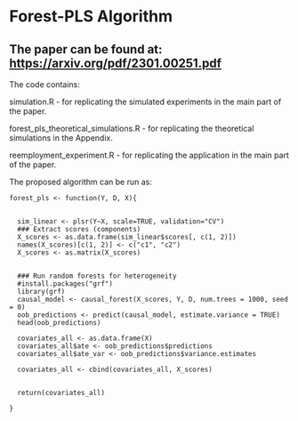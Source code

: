 # Forest-PLS Algorithm


## The paper can be found at: https://arxiv.org/pdf/2301.00251.pdf


The code contains:

simulation.R - for replicating the simulated experiments in the main part of the paper.

forest_pls_theoretical_simulations.R - for replicating the theoretical simulations in the Appendix.

reemployment_experiment.R - for replicating the application in the main part of the paper. 

The proposed algorithm can be run as: 

```
forest_pls <- function(Y, D, X){
  
  
  sim_linear <- plsr(Y~X, scale=TRUE, validation="CV")
  ### Extract scores (components)
  X_scores <- as.data.frame(sim_linear$scores[, c(1, 2)])
  names(X_scores)[c(1, 2)] <- c("c1", "c2")
  X_scores <- as.matrix(X_scores)
  
  
  ### Run random forests for heterogeneity
  #install.packages("grf")
  library(grf)
  causal_model <- causal_forest(X_scores, Y, D, num.trees = 1000, seed = 0)
  oob_predictions <- predict(causal_model, estimate.variance = TRUE)
  head(oob_predictions)
  
  covariates_all <- as.data.frame(X)
  covariates_all$ate <- oob_predictions$predictions
  covariates_all$ate_var <- oob_predictions$variance.estimates
  
  covariates_all <- cbind(covariates_all, X_scores)

  
  return(covariates_all)
  
}

```






